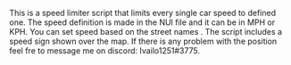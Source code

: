 This is a speed limiter script that  limits every single car speed to defined one. The speed definition is made in the NUI  file and it can be in MPH or KPH. You can set speed based on the street names . The script includes a speed sign shown over the map. If there is any problem with the position feel fre to message me on discord: Ivailo1251#3775.

